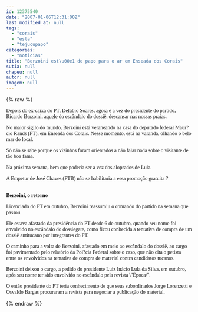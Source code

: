 ```yaml
---
id: 12375540
date: "2007-01-06T12:31:00Z"
last_modified_at: null
tags:
  - "corais"
  - "esta"
  - "tejucupapo"
categories:
  - "noticias"
title: "Berzoini est\u00e1 de papo para o ar em Enseada dos Corais"
sutia: null
chapeu: null
autor: null
imagem: null
---
```

{% raw %}
<p><P><FONT face=Verdana>Depois do ex-caixa do PT, Delúbio Soares, agora é a vez do presidente do partido, Ricardo Berzoini, aquele do escândalo do dossiê, descansar nas nossas praias.</FONT></P></p>
<p><P><FONT face=Verdana>No maior sigilo do mundo, Berzoini está veraneando na casa do deputado federal Maur?cio Rands (PT), em Enseada dos Corais. Nesse momento, está na varanda, olhando o belo mar do local.</FONT></P></p>
<p><P><FONT face=Verdana>Só não se sabe porque os vizinhos foram orientados a não falar nada sobre o visitante de tão boa fama.</FONT></P></p>
<p><P><FONT face=Verdana>Na próxima semana, bem que poderia ser a vez dos aloprados de Lula.</FONT></P></p>
<p><P><FONT face=Verdana>A Empetur de José Chaves (PTB) não se habilitaria a essa promoção gratuita ?</FONT></P><FONT face=Verdana></p>
<p><P><BR><STRONG>Berzoini, o retorno</STRONG></P></p>
<p><P>Licenciado do PT em outubro, Berzoini reassumiu o comando do partido na semana que passou. </P></p>
<p><P>Ele estava afastado da presidência do PT desde 6 de outubro, quando seu nome foi envolvido no escândalo do dossiegate, como ficou conhecida a tentativa de compra de um dossiê antitucano por integrantes do PT.</P></p>
<p><P>O caminho para a volta de Berzoini, afastado em meio ao escândalo do dossiê, ao cargo foi pavimentado pelo relatório da Pol?cia Federal sobre o caso, que não cita o petista entre os envolvidos na tentativa de compra de material contra candidatos tucanos.</P></p>
<p><P>Berzoini deixou o cargo, a pedido do presidente Luiz Inácio Lula da Silva, em outubro, após seu nome ter sido envolvido no escândalo pela revista \"Época\". </P></p>
<p><P>O então presidente do PT teria conhecimento de que seus subordinados Jorge Lorenzetti e Osvaldo Bargas procuraram a revista para negociar a publicação do material.</FONT></P> </p>
{% endraw %}